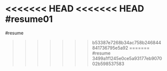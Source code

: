 <<<<<<< HEAD
<<<<<<< HEAD
#resume01
=======
#resume
>>>>>>> b53387e7268b34ac758b246844841736795e5a92
=======
#resume
>>>>>>> 3499a1f1245e0ce5a93177eb907002b598537583
